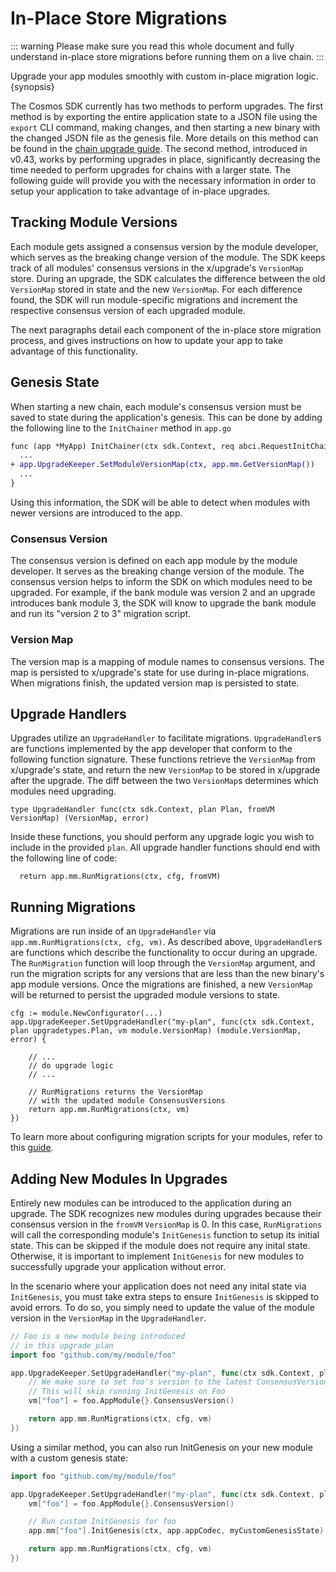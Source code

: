 <!--
order: 15
-->

# In-Place Store Migrations

::: warning
Please make sure you read this whole document and fully understand in-place store migrations before running them on a live chain.
:::

Upgrade your app modules smoothly with custom in-place migration logic. {synopsis}

The Cosmos SDK currently has two methods to perform upgrades. The first method is by exporting the entire application state to a JSON file using the `export` CLI command, making changes, and then starting a new binary with the changed JSON file as the genesis file. More details on this method can be found in the [chain upgrade guide](../migrations/chain-upgrade-guide-040.md#upgrade-procedure). The second method, introduced in v0.43, works by performing upgrades in place, significantly decreasing the time needed to perform upgrades for chains with a larger state. The following guide will provide you with the necessary information in order to setup your application to take advantage of in-place upgrades.

## Tracking Module Versions

Each module gets assigned a consensus version by the module developer, which serves as the breaking change version of the module. The SDK keeps track of all modules' consensus versions in the x/upgrade's `VersionMap` store. During an upgrade, the SDK calculates the difference between the old `VersionMap` stored in state and the new `VersionMap`. For each difference found, the SDK will run module-specific migrations and increment the respective consensus version of each upgraded module.

The next paragraphs detail each component of the in-place store migration process, and gives instructions on how to update your app to take advantage of this functionality.

## Genesis State

When starting a new chain, each module's consensus version must be saved to state during the application's genesis. This can be done by adding the following line to the `InitChainer` method in `app.go`

```diff
func (app *MyApp) InitChainer(ctx sdk.Context, req abci.RequestInitChain) abci.ResponseInitChain {
  ...
+ app.UpgradeKeeper.SetModuleVersionMap(ctx, app.mm.GetVersionMap())
  ...
}
```

Using this information, the SDK will be able to detect when modules with newer versions are introduced to the app. 

### Consensus Version
The consensus version is defined on each app module by the module developer. It serves as the breaking change version of the module. The consensus version helps to inform the SDK on which modules need to be upgraded. For example, if the bank module was version 2 and an upgrade introduces bank module 3, the SDK will know to upgrade the bank module and run its "version 2 to 3" migration script.

### Version Map
The version map is a mapping of module names to consensus versions. The map is persisted to x/upgrade's state for use during in-place migrations. When migrations finish, the updated version map is persisted to state. 

## Upgrade Handlers

Upgrades utilize an `UpgradeHandler` to facilitate migrations. `UpgradeHandler`s are functions implemented by the app developer that conform to the following function signature. These functions retrieve the `VersionMap` from x/upgrade's state, and return the new `VersionMap` to be stored in x/upgrade after the upgrade. The diff between the two `VersionMap`s determines which modules need upgrading.

```golang
type UpgradeHandler func(ctx sdk.Context, plan Plan, fromVM VersionMap) (VersionMap, error)
```

Inside these functions, you should perform any upgrade logic you wish to include in the provided `plan`. All upgrade handler functions should end with the following line of code:

```golang
  return app.mm.RunMigrations(ctx, cfg, fromVM)
```

## Running Migrations

Migrations are run inside of an `UpgradeHandler` via `app.mm.RunMigrations(ctx, cfg, vm)`. As described above, `UpgradeHandler`s are functions which describe the functionality to occur during an upgrade. The `RunMigration` function will loop through the `VersionMap` argument, and run the migration scripts for any versions that are less than the new binary's app module versions. Once the migrations are finished, a new `VersionMap` will be returned to persist the upgraded module versions to state.

```golang
cfg := module.NewConfigurator(...)
app.UpgradeKeeper.SetUpgradeHandler("my-plan", func(ctx sdk.Context, plan upgradetypes.Plan, vm module.VersionMap) (module.VersionMap, error) {

    // ...
    // do upgrade logic
    // ...

    // RunMigrations returns the VersionMap
    // with the updated module ConsensusVersions
    return app.mm.RunMigrations(ctx, vm)
})
```

To learn more about configuring migration scripts for your modules, refer to this [guide](../building-modules/upgrade.md).

## Adding New Modules In Upgrades

Entirely new modules can be introduced to the application during an upgrade. The SDK recognizes new modules during upgrades because their consensus version in the `fromVM` `VersionMap` is 0. In this case, `RunMigrations` will call the corresponding module's `InitGenesis` function to setup its initial state. This can be skipped if the module does not require any inital state. Otherwise, it is important to implement `InitGenesis` for new modules to successfully upgrade your application without error.

In the scenario where your application does not need any inital state via `InitGenesis`, you must take extra steps to ensure `InitGenesis` is skipped to avoid errors. To do so, you simply need to update the value of the module version in the `VersionMap` in the `UpgradeHandler`. 

```go
// Foo is a new module being introduced
// in this upgrade plan
import foo "github.com/my/module/foo"

app.UpgradeKeeper.SetUpgradeHandler("my-plan", func(ctx sdk.Context, plan upgradetypes.Plan, vm module.VersionMap)  (module.VersionMap, error) {
    // We make sure to set foo's version to the latest ConsensusVersion in the VersionMap.
    // This will skip running InitGenesis on Foo
    vm["foo"] = foo.AppModule{}.ConsensusVersion()

    return app.mm.RunMigrations(ctx, cfg, vm)
})
```

Using a similar method, you can also run InitGenesis on your new module with a custom genesis state:

```go
import foo "github.com/my/module/foo"

app.UpgradeKeeper.SetUpgradeHandler("my-plan", func(ctx sdk.Context, plan upgradetypes.Plan, vm module.VersionMap)  (module.VersionMap, error) {
    vm["foo"] = foo.AppModule{}.ConsensusVersion()

    // Run custom InitGenesis for foo
    app.mm["foo"].InitGenesis(ctx, app.appCodec, myCustomGenesisState)

    return app.mm.RunMigrations(ctx, cfg, vm)
})
```
